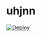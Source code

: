 # uhjnn
[![Deploy](https://www.herokucdn.com/deploy/button.png)](https://dashboard.heroku.com/new?template=https://github.com/ryhgb/uhjnn)
